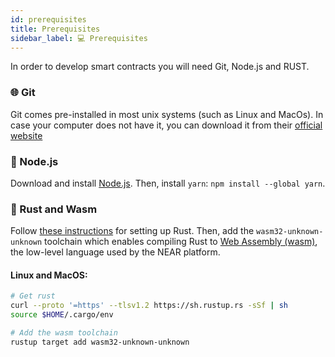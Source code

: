 ```yaml
---
id: prerequisites
title: Prerequisites
sidebar_label: 💻 Prerequisites
---
```


In order to develop smart contracts you will need Git, Node.js and RUST.

### 🌐 Git
Git comes pre-installed in most unix systems (such as Linux and MacOs). In case your computer does not have it, you can download it from their [official website](https://git-scm.com/downloads)

### 🚀 Node.js
Download and install [Node.js](https://nodejs.org/en/download/). Then, install `yarn`: `npm install --global yarn`.

### 🦀 Rust and Wasm

Follow [these instructions](https://doc.rust-lang.org/book/ch01-01-installation.html) for setting up Rust. Then, add the `wasm32-unknown-unknown` toolchain which enables compiling Rust to [Web Assembly (wasm)](https://webassembly.org/), the low-level language used by the NEAR platform.

#### Linux and MacOS:

```bash
# Get rust
curl --proto '=https' --tlsv1.2 https://sh.rustup.rs -sSf | sh
source $HOME/.cargo/env

# Add the wasm toolchain
rustup target add wasm32-unknown-unknown
```